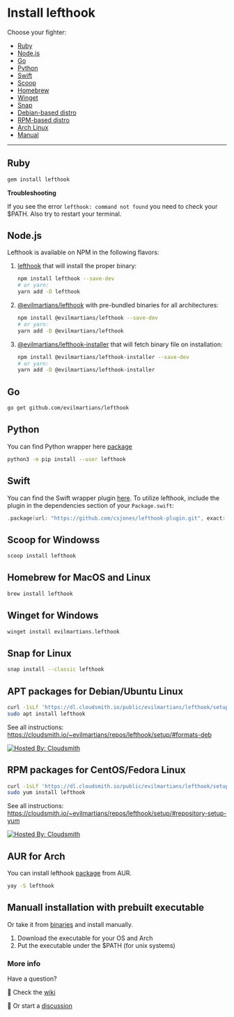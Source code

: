 # Install lefthook

Choose your fighter:

- [Ruby](#ruby)
- [Node.js](#node)
- [Go](#go)
- [Python](#python)
- [Swift](#swift)
- [Scoop](#scoop)
- [Homebrew](#homebrew)
- [Winget](#winget)
- [Snap](#snap)
- [Debian-based distro](#deb)
- [RPM-based distro](#rpm)
- [Arch Linux](#arch)
- [Manual](#else)

----

## <a id="ruby"></a> Ruby

```bash
gem install lefthook
```

**Troubleshooting**

If you see the error `lefthook: command not found` you need to check your $PATH. Also try to restart your terminal.


## <a id="node"></a> Node.js

Lefthook is available on NPM in the following flavors:

 1. [lefthook](https://www.npmjs.com/package/lefthook) that will install the proper binary:

    ```bash
    npm install lefthook --save-dev
    # or yarn:
    yarn add -D lefthook
    ```

 1. [@evilmartians/lefthook](https://www.npmjs.com/package/@evilmartians/lefthook) with pre-bundled binaries for all architectures:

    ```bash
    npm install @evilmartians/lefthook --save-dev
    # or yarn:
    yarn add -D @evilmartians/lefthook
    ```

 1. [@evilmartians/lefthook-installer](https://www.npmjs.com/package/@evilmartians/lefthook-installer) that will fetch binary file on installation:

    ```bash
    npm install @evilmartians/lefthook-installer --save-dev
    # or yarn:
    yarn add -D @evilmartians/lefthook-installer
    ```

## <a id="go"></a> Go

```bash
go get github.com/evilmartians/lefthook
```

## <a id="python"></a> Python

You can find Python wrapper here [package](https://github.com/life4/lefthook)

```sh
python3 -m pip install --user lefthook
```

## <a id="swift"></a> Swift

You can find the Swift wrapper plugin [here](https://github.com/csjones/lefthook-plugin). To utilize lefthook, include the plugin in the dependencies section of your `Package.swift`:

```swift
.package(url: "https://github.com/csjones/lefthook-plugin.git", exact: "1.5.0"),
```

## <a id="scoop"></a> Scoop for Windowss

```sh
scoop install lefthook
```

## <a id="homebrew"></a> Homebrew for MacOS and Linux

```bash
brew install lefthook
```

## <a id="winget"></a> Winget for Windows

```sh
winget install evilmartians.lefthook
```

## <a id="snap"></a> Snap for Linux

```sh
snap install --classic lefthook
```

## <a id="deb"></a> APT packages for Debian/Ubuntu Linux

```sh
curl -1sLf 'https://dl.cloudsmith.io/public/evilmartians/lefthook/setup.deb.sh' | sudo -E bash
sudo apt install lefthook
```

See all instructions: https://cloudsmith.io/~evilmartians/repos/lefthook/setup/#formats-deb

[![Hosted By: Cloudsmith](https://img.shields.io/badge/OSS%20hosting%20by-cloudsmith-blue?logo=cloudsmith&style=flat-square)](https://cloudsmith.com "Debian package repository hosting is graciously provided by Cloudsmith")

## <a id="rpm"></a> RPM packages for CentOS/Fedora Linux

```sh
curl -1sLf 'https://dl.cloudsmith.io/public/evilmartians/lefthook/setup.rpm.sh' | sudo -E bash
sudo yum install lefthook
```

See all instructions: https://cloudsmith.io/~evilmartians/repos/lefthook/setup/#repository-setup-yum

[![Hosted By: Cloudsmith](https://img.shields.io/badge/OSS%20hosting%20by-cloudsmith-blue?logo=cloudsmith&style=flat-square)](https://cloudsmith.com "RPM package repository hosting is graciously provided by Cloudsmith")

## <a id="arch"></a> AUR for Arch

You can install lefthook [package](https://aur.archlinux.org/packages/lefthook) from AUR.

```sh
yay -S lefthook
```

## <a id="else"></a> Manuall installation with prebuilt executable

Or take it from [binaries](https://github.com/evilmartians/lefthook/releases) and install manually.

1. Download the executable for your OS and Arch
1. Put the executable under the $PATH (for unix systems)

### More info

Have a question?

:monocle_face: Check the [wiki](https://github.com/evilmartians/lefthook/wiki)

:thinking: Or start a [discussion](https://github.com/evilmartians/lefthook/discussions)
